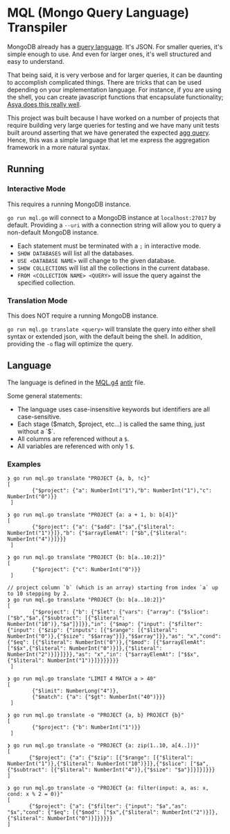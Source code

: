# MQL (Mongo Query Language) Transpiler

MongoDB already has a [query language](https://docs.mongodb.com/manual/aggregation/).
It's JSON. For smaller queries, it's simple enough to use. And even for larger ones,
it's well structured and easy to understand.

That being said, it is very verbose and for larger queries, it can be
daunting to accomplish complicated things. There are tricks that can be
used depending on your implementation language. For instance, if you
are using the shell, you can create javascript functions that encapsulate
functionality; [Asya does this really well](http://www.kamsky.org/stupid-tricks-with-mongodb).

This project was built because I have worked on a number of projects that require building
very large queries for testing and we have many unit tests built around asserting that we have 
generated the expected [agg query](https://docs.mongodb.com/manual/aggregation/). Hence,
this was a simple language that let me express the aggregation framework in a more natural
syntax.

## Running

### Interactive Mode
This requires a running MongoDB instance.

`go run mql.go` will connect to a MongoDB instance at `localhost:27017` by default. Providing a `--uri` with a connection string will allow you to query
a non-default MongoDB instance.

* Each statement must be terminated with a `;` in interactive mode.
* `SHOW DATABASES` will list all the databases.
* `USE <DATABASE NAME>` will change to the given database.
* `SHOW COLLECTIONS` will list all the collections in the current database.
* `FROM <COLLECTION NAME> <QUERY>` will issue the query against the specified collection.

### Translation Mode
This does NOT require a running MongoDB instance.

`go run mql.go translate <query>` will translate the query into either shell syntax or extended json, with the default being the shell. In addition, providing the `-o` flag will optimize the query.

## Language

The language is defined in the [MQL.g4](./internal/grammar/MQL.g4) [antlr](https://www.antlr.org/) file.

Some general statements:
* The language uses case-insensitive keywords but identifiers are all case-sensitive.
* Each stage ($match, $project, etc...) is called the same thing, just without a `$`.
* All columns are referenced without a `$`.
* All variables are referenced with only 1 `$`.

### Examples

```
❯ go run mql.go translate "PROJECT {a, b, !c}"
[
        {"$project": {"a": NumberInt("1"),"b": NumberInt("1"),"c": NumberInt("0")}}
 ]
```

```
❯ go run mql.go translate "PROJECT {a: a + 1, b: b[4]}"
[
        {"$project": {"a": {"$add": ["$a",{"$literal": NumberInt("1")}]},"b": {"$arrayElemAt": ["$b",{"$literal": NumberInt("4")}]}}}
 ]
```

```
❯ go run mql.go translate "PROJECT {b: b[a..10:2]}"
[
        {"$project": {"c": NumberInt("0")}}
 ]
```

```
// project column `b` (which is an array) starting from index `a` up to 10 stepping by 2.
❯ go run mql.go translate "PROJECT {b: b[a..10:2]}"
[
        {"$project": {"b": {"$let": {"vars": {"array": {"$slice": ["$b","$a",{"$subtract": [{"$literal": NumberInt("10")},"$a"]}]}},"in": {"$map": {"input": {"$filter": {"input": {"$zip": {"inputs": [{"$range": [{"$literal": NumberInt("0")},{"$size": "$$array"}]},"$$array"]}},"as": "x","cond": {"$eq": [{"$literal": NumberInt("0")},{"$mod": [{"$arrayElemAt": ["$$x",{"$literal": NumberInt("0")}]},{"$literal": NumberInt("2")}]}]}}},"as": "x","in": {"$arrayElemAt": ["$$x",{"$literal": NumberInt("1")}]}}}}}}}
 ]
```

```
❯ go run mql.go translate "LIMIT 4 MATCH a > 40"
[
        {"$limit": NumberLong("4")},
        {"$match": {"a": {"$gt": NumberInt("40")}}}
 ]
```

```
❯ go run mql.go translate -o "PROJECT {a, b} PROJECT {b}"
[
        {"$project": {"b": NumberInt("1")}}
 ]
 ```

 ```
 ❯ go run mql.go translate -o "PROJECT {a: zip(1..10, a[4..])}"
[
        {"$project": {"a": {"$zip": [{"$range": [{"$literal": NumberInt("1")},{"$literal": NumberInt("10")}]},{"$slice": ["$a",{"$subtract": [{"$literal": NumberInt("4")},{"$size": "$a"}]}]}]}}}
 ]
 ```
 
 ```
 ❯ go run mql.go translate -o "PROJECT {a: filter(input: a, as: x, cond: x % 2 = 0)}"
[
        {"$project": {"a": {"$filter": {"input": "$a","as": "$x","cond": {"$eq": [{"$mod": ["$x",{"$literal": NumberInt("2")}]},{"$literal": NumberInt("0")}]}}}}}
 ]
 ```
